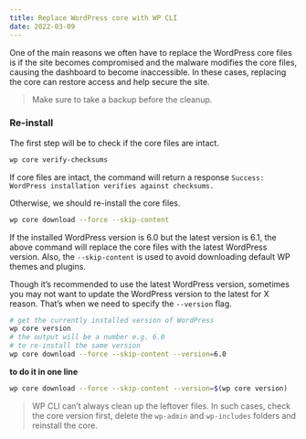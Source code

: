 ```yaml
---
title: Replace WordPress core with WP CLI
date: 2022-03-09
---
```


One of the main reasons we often have to replace the WordPress core files is if the site becomes compromised and the malware modifies the core files, causing the dashboard to become inaccessible. In these cases, replacing the core can restore access and help secure the site.

> Make sure to take a backup before the cleanup.

### Re-install

The first step will be to check if the core files are intact.

```bash
wp core verify-checksums
```

If core files are intact, the command will return a response `Success: WordPress installation verifies against checksums.`

Otherwise, we should re-install the core files.

```bash
wp core download --force --skip-content
```

If the installed WordPress version is 6.0 but the latest version is 6.1, the above command will replace the core files with the latest WordPress version. Also, the `--skip-content` is used to avoid downloading default WP themes and plugins.

Though it’s recommended to use the latest WordPress version, sometimes you may not want to update the WordPress version to the latest for X reason. That’s when we need to specify the `--version` flag.

```bash
# get the currently installed version of WordPress
wp core version
# the output will be a number e.g. 6.0
# to re-install the same version
wp core download --force --skip-content --version=6.0
```

**to do it in one line**

```bash
wp core download --force --skip-content --version=$(wp core version)
```

> WP CLI can’t always clean up the leftover files. In such cases, check the core version first, delete the `wp-admin` and `wp-includes` folders and reinstall the core.
